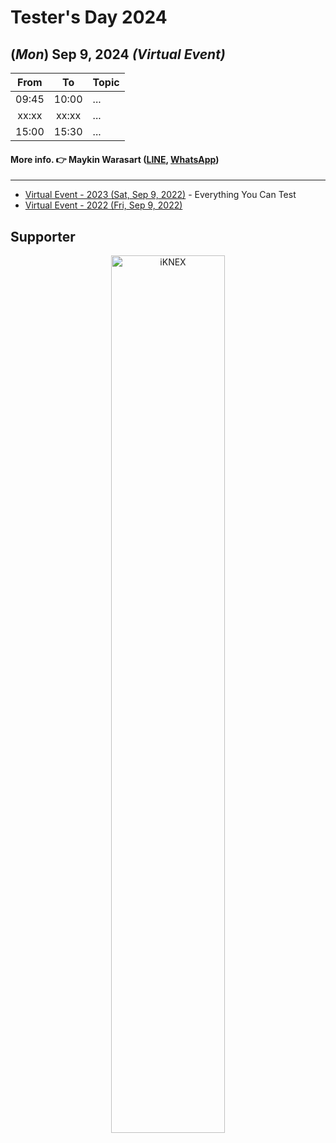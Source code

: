 # Tester's Day 2024
## **(*Mon*) Sep 9, 2024** *(Virtual Event)*

<p align="center">
    <!-- <a href="#"><img src="Asset/2023/Logo/PNG/Testers-Day-2023_%20logo-01.png" width="50%" title="Tester's Day 2023"></a> -->
</p>

| From    |    To    |  Topic                                                                                                                                              |
|:-------:|:--------:|:----------------------------------------------------------------------------------------------------------------------------------------------------|
| 09:45   |  10:00   | ...                                                                                                    |
| xx:xx   |  xx:xx   | ...|
| 15:00   |  15:30   | ...|


<p align="center">
    <!-- <a href="#"><img src="Asset/2023/Logo/PNG/Testers-Day-2023_%20logo-02.png" width="50%" title="Tester's Day 2023"></a> -->
</p>

#### More info. 👉 Maykin Warasart ([LINE](https://line.me/R/ti/p/%40maykin), [WhatsApp](https://api.whatsapp.com/send?phone=66832725900))

---

+ [Virtual Event - 2023 (Sat, Sep 9, 2022)](2022) - Everything You Can Test
+ [Virtual Event - 2022 (Fri, Sep 9, 2022)](2022)

## Supporter

<p align="center">
    <a href="https://iknex.or.th" target="blank"><img src="https://iknexth.github.io/assets/images/logo.png" width="60%" title="iKNEX"></a>
</p>